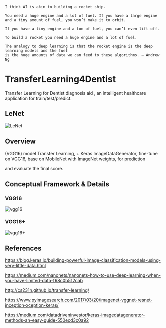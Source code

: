 ```
I think AI is akin to building a rocket ship. 

You need a huge engine and a lot of fuel. If you have a large engine and a tiny amount of fuel, you won’t make it to orbit.

If you have a tiny engine and a ton of fuel, you can’t even lift off.

To build a rocket you need a huge engine and a lot of fuel.

The analogy to deep learning is that the rocket engine is the deep learning models and the fuel 
is the huge amounts of data we can feed to these algorithms. — Andrew Ng
```

# TransferLearning4Dentist

Transfer Learning for Dentist diagnosis aid , an intelligent healthcare application for train/test/predict.

[](https://cdn-images-1.medium.com/max/800/0*ovwBU8FJHCqqvsOr.gif)

## LeNet

![LeNet](https://raw.githubusercontent.com/yangboz/TransferLearning4Dentist/master/LeNet/plot.png)

## Overview

(VGG16) model Transfer Learning, + Keras ImageDataGenerator, fine-tune on VGG16, base on MobileNet with ImageNet weights, for prediction 

and evaluate the final score.

## Conceptual Framework & Details

### VGG16

![vgg16](https://blog.keras.io/img/imgclf/vgg16_original.png)

### VGG16+

![vgg16+](https://blog.keras.io/img/imgclf/vgg16_modified.png)


## References

https://blog.keras.io/building-powerful-image-classification-models-using-very-little-data.html

https://medium.com/nanonets/nanonets-how-to-use-deep-learning-when-you-have-limited-data-f68c0b512cab

http://cs231n.github.io/transfer-learning/

https://www.pyimagesearch.com/2017/03/20/imagenet-vggnet-resnet-inception-xception-keras/

https://medium.com/datadriveninvestor/keras-imagedatagenerator-methods-an-easy-guide-550ecd3c0a92
